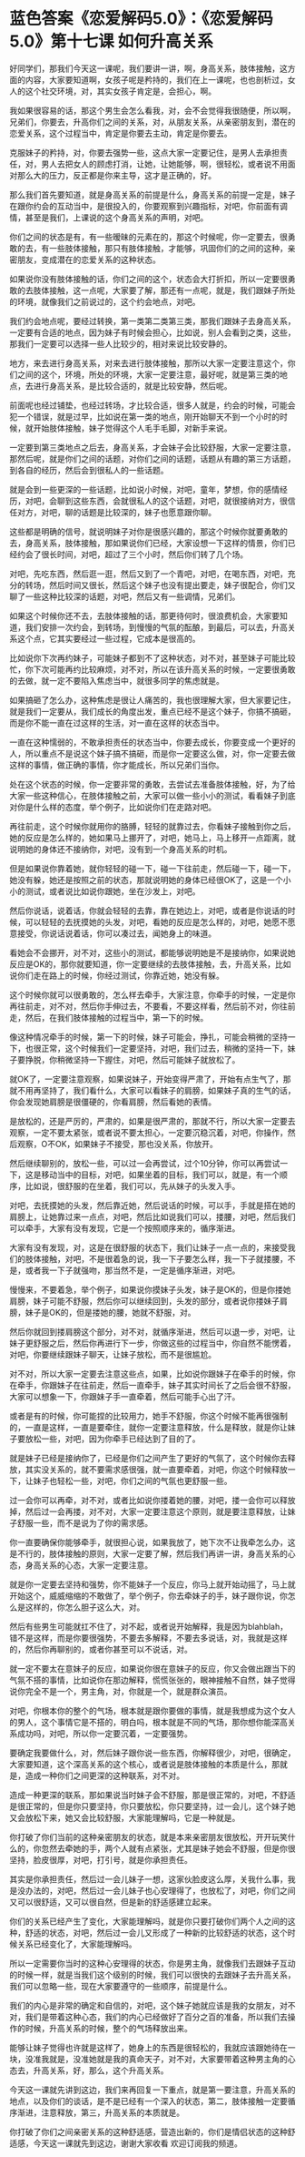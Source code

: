 # 蓝色答案《恋爱解码5.0》：《恋爱解码5.0》第十七课 如何升高关系

好同学们，那我们今天这一课呢，我们要讲一讲，啊，身高关系，肢体接触，这方面的内容，大家要知道啊，女孩子呢是矜持的，我们在上一课呢，也也剖析过，女人的这个社交环境，对，其实女孩子肯定是，会担心，啊。

我如果很容易的话，那这个男生会怎么看我，对，会不会觉得我很随便，所以啊，兄弟们，你要去，升高你们之间的关系，对，从朋友关系，从亲密朋友到，潜在的恋爱关系，这个过程当中，肯定是你要去主动，肯定是你要去。

克服妹子的矜持，对，你要去强势一些，这点大家一定要记住，是男人去承担责任，对，男人去把女人的顾虑打消，让她，让她能够，啊，很轻松，或者说不用面对那么大的压力，反正都是你来主导，这才是正确的，好。

那么我们首先要知道，就是身高关系的前提是什么，身高关系的前提一定是，妹子在跟你约会的互动当中，是很投入的，你要观察到兴趣指标，对吧，你前面有调情，甚至是我们，上课说的这个身高关系的声明，对吧。

你们之间的状态是有，有一些暧昧的元素在的，那这个时候呢，你一定要去，很勇敢的去，有一些肢体接触，那只有肢体接触，才能够，巩固你们的之间的这种，亲密朋友，变成潜在的恋爱关系的这种状态。

如果说你没有肢体接触的话，你们之间的这个，状态会大打折扣，所以一定要很勇敢的去肢体接触，这一点呢，大家要了解，那还有一点呢，就是，我们跟妹子所处的环境，就像我们之前说过的，这个约会地点，对吧。

我们约会地点呢，要经过转换，第一类第二类第三类，那我们跟妹子去身高关系，一定要有合适的地点，因为妹子有时候会担心，比如说，别人会看到之类，这些，那我们一定要可以选择一些人比较少的，相对来说比较安静的。

地方，来去进行身高关系，对来去进行肢体接触，那所以大家一定要注意这个，你们之间的这个，环境，所处的环境，大家一定要注意，最好呢，就是第三类的地点，去进行身高关系，是比较合适的，就是比较安静，然后呢。

前面呢也经过铺垫，也经过转场，才比较合适，很多人就是，约会的时候，可能会犯一个错误，就是过早，比如说在第一类的地点，刚开始聊天不到一个小时的时候，就开始肢体接触，妹子觉得这个人毛手毛脚，对新手来说。

一定要到第三类地点之后去，身高关系，才会妹子会比较舒服，大家一定要注意，那然后呢，就是你们之间的话题，对你们之间的话题，话题从有趣的第三方话题，到各自的经历，然后会到很私人的一些话题。

就是会到一些更深的一些话题，比如说小时候，对吧，童年，梦想，你的感情经历，对吧，会聊到这些东西，会就很私人的这个话题，对吧，就很接纳对方，很信任对方，对吧，聊的话题是比较深的，妹子也愿意跟你聊。

这些都是明确的信号，就说明妹子对你是很感兴趣的，那这个时候你就要勇敢的去，身高关系，肢体接触，那如果说你们已经，大家设想一下这样的情景，你们已经约会了很长时间，对吧，超过了三个小时，然后你们转了几个场。

对吧，先吃东西，然后逛一逛，然后又到了一个青吧，对吧，在喝东西，对吧，充分的转场，然后时间又很长，然后这个妹子也没有提出要走，妹子很配合，你们又聊了一些这种比较深的话题，对吧，然后又有一些调情，兄弟们。

如果这个时候你还不去，去肢体接触的话，那更待何时，很浪费机会，大家要知道，我们安排一次约会，到转场，到慢慢的气氛的酝酿，到最后，可以去，升高关系这个点，它其实要经过一些过程，它成本是很高的。

比如说你下次再约妹子，可能妹子都到不了这种状态，对不对，甚至妹子可能比较忙，你下次可能再约比较麻烦，对不对，所以在该升高关系的时候，一定要很勇敢的去做，就一定不要陷入焦虑当中，就很多同学的焦虑就是。

如果搞砸了怎么办，这种焦虑是很让人痛苦的，我也很理解大家，但大家要记住，就是我们一定要从，我们成长的角度出发，重点已经不是这个妹子，你搞不搞砸，而是你不能一直在过这样的生活，对一直在这样的状态当中。

一直在这种懦弱的，不敢承担责任的状态当中，你要去成长，你要变成一个更好的人，所以重点不是说这个妹子搞不搞砸，而是你一定要这么做，对，你一定要去做这样的事情，做正确的事情，你才能成长，所以兄弟们当你。

处在这个状态的时候，你一定要非常的勇敢，去尝试去准备肢体接触，好，为了给大家一些这种信心，在肢体接触之前，大家可以做一些小小的测试，看看妹子到底对你是什么样的态度，举个例子，比如说你们在走路对吧。

再往前走，这个时候你就用你的胳膊，轻轻的就靠过去，你看妹子接触到你之后，她的反应是怎么样的，她如果马上挪开了，对吧，她马上，马上移开一点距离，就说明她的身体还不接纳你，对吧，没有到一个身高关系的时机。

但是如果说你靠着她，就你轻轻的碰一下，碰一下往前走，然后碰一下，碰一下，她没有躲，她还是按照之前的状态，那就说明她的身体已经很OK了，这是一个小小的测试，或者说比如说你跟她，坐在沙发上，对吧。

然后你说话，说着话，你就会轻轻的去靠，靠在她边上，对吧，或者是你说话的时候，可以轻轻的去抚摸她的头发，对吧，看她的反应是怎么样的，对吧，她愿不愿意接受，你说话说着话，你可以凑过去，闻她身上的味道。

看她会不会挪开，对不对，这些小的测试，都能够说明她是不是接纳你，如果说她反应是OK的，那你就要知道，你一定要继续的去肢体接触，去，升高关系，比如说你们走在路上的时候，你经过测试，你靠近她，她没有躲。

这个时候你就可以很勇敢的，怎么样去牵手，大家注意，你牵手的时候，一定是你再往前走，对不对，然后你手伸过去，不要看，不要这样看，然后前不对，你往前走，然后，在我们肢体接触的过程当中，第一下的时候。

像这种情况牵手的时候，第一下的时候，妹子可能会，挣扎，可能会稍微的坚持一下，也很正常，这个时候我们一定要坚持，对吧，我们过去，稍微的坚持一下，妹子要挣脱，你稍微坚持一下握住，对吧，然后可能妹子就放松了。

就OK了，一定要注意观察，如果说妹子，开始变得严肃了，开始有点生气了，那就不用再坚持了，我们看什么，大家可以看妹子的肩膀，如果妹子真的生气的话，你会发现她肩膀是很僵硬的，你看肩膀，然后看她的表情。

是放松的，还是严厉的，严肃的，如果是很严肃的，那就不行，所以大家一定要去观察，一定不要太紧张，或者说不要太担心，一定要沉稳沉着，对吧，你操作，然后观察，O不OK，如果妹子不接受，那也没关系，你放开。

然后继续聊别的，放松一些，可以过一会再尝试，过个10分钟，你可以再尝试一下，这是移动当中的目标，对吧，如果坐着的目标，我们可以，就是，有一个顺序，比如说，很舒服的在坐着，我们可以，先从妹子的头发入手。

对吧，去抚摸她的头发，然后靠近她，然后说话的时候，可以手，手就是搭在她的肩膀上，让她靠过来一点点，对吧，然后比如说我们可以，搂腰，对吧，然后我们可以牵手，大家有没有发现，它是一个按照顺序来的，循序渐进。

大家有没有发现，对，这是在很舒服的状态下，我们让妹子一点一点的，来接受我们的肢体接触，对吧，不是很着急的说，我一下子要怎么样，我一下子就搂腰，不是，或者我一下子就强吻，那当然不是，一定是循序渐进，对吧。

慢慢来，不要着急，举个例子，如果说你摸妹子头发，妹子是OK的，但是你搂她肩膀，妹子可能不舒服，然后你可以继续回到，头发的部分，或者说你搂妹子肩膀，妹子是OK的，但是搂她的腰，她就不舒服，对。

然后你就回到搂肩膀这个部分，对不对，就循序渐进，然后可以退一步，对吧，让妹子更舒服之后，然后你再进行下一步，你做这些的过程当中，你自然不能愣着，对吧，你要继续跟妹子聊天，让妹子放松，而不是很尴尬。

对不对，所以大家一定要去注意这些点，如果，比如说你跟妹子在牵手的时候，你在牵手，你跟妹子在往前走，然后一直牵手，妹子其实时间长了之后会很不舒服，大家可以想象一下，你跟妹子手一直牵着，然后可能手心出了汗。

或者是有的时候，你可能捏的比较用力，她手不舒服，你这个时候不能再很强制的，一直是这样，一直是要牵住，就你一定要注意释放，什么是释放，就是你让妹子要放松一些，对吧，因为你牵手已经达到了目的了。

就是妹子已经是接纳你了，已经是你们之间产生了更好的气氛了，这个时候你去释放，其实没关系的，就不要需求感很强，就一直要牵着，对吧，你这个时候释放一下，让妹子也轻松一些，对吧，你们之间的气氛也更舒服一些。

过一会你可以再牵，对不对，或者比如说你搂着她的腰，对吧，搂一会你可以释放掉，然后过一会再搂，对不对，大家一定要注意这个原则，就是要注意释放，让妹子舒服一些，而不是说为了你的需求感。

你一直要确保你能够牵手，就很担心说，如果我放了，她下次不让我牵怎么办，这是不行的，肢体接触的原则，大家一定要了解，然后我们再讲一讲，身高关系的心态，身高关系的心态，大家一定要注意。

就是你一定要去坚持和强势，你不能妹子一个反应，你马上就开始动摇了，马上就开始这个，威威缩缩的不敢做了，举个例子，你去牵妹子的手，妹子跟你说，你怎么是这样的，你怎么胆子这么大，对。

然后有些男生可能就扛不住了，对不起，或者说开始解释，我是因为blahblah，错不是这样，而是你要很强势，不要去多解释，不要去多说话，对，我就是这样的，然后你再聊别的，或者你甚至可以不说话，对。

就一定不要太在意妹子的反应，如果说你很在意妹子的反应，你又会做出跟当下的气氛不搭的事情，比如说你在那边解释，慌慌张张的，眼神接触不自然，妹子觉得说你完全不是一个，男主角，对，你就是一个，就是群众演员。

对吧，你根本你的整个的气场，根本就是跟你要做的事情，就是我想成为这个女人的男人，这个事情它是不搭的，明白吗，根本就是不同的气场，那你想你能深高关系成功吗，对吧，所以你一定要沉着，一定要强势。

要确定我要做什么，对，然后妹子跟你说一些东西，你解释很少，对吧，很确定，大家要知道，这个深高关系的这个核心，或者说是肢体接触的本质是什么，那就是，造成一种你们之间更深的这种联系，对不对。

造成一种更深的联系，那如果说当时妹子会不舒服，那是很正常的，对吧，不舒适是很正常的，但是你只要坚持，你只要放松，你只要坚持，过一会儿，这个妹子她又会放松下来，她又会比较舒服，大家能理解吗，它是一种就是。

你打破了你们当前的这种亲密朋友的状态，就是本来亲密朋友很放松，开开玩笑什么的，你忽然去牵她的手，两个人就有点紧张，尤其是妹子她会不舒服，但是你很坚持，脸皮很厚，对吧，打引号，就是你承担责任。

其实是你承担责任，然后过一会儿妹子一想，这家伙脸皮这么厚，关我什么事，我是没办法的，对吧，然后过一会儿妹子也心安理得了，也放松了，对吧，你们之间又可以很舒适，又可以很自然，但是新的舒适感建立起来。

你们的关系已经产生了变化，大家能理解吗，就是你只要打破你们两个人之间的这种，舒适的状态，对吧，然后过一会儿又形成了一种新的比较舒适的状态，这个时候关系已经变化了，大家能理解吗。

所以一定需要你当时的这种心安理得的状态，你是男主角，就像我们去跟妹子互动的时候一样，就是当我们这个级别的时候，我们可以很快的去跟妹子去升高关系，我们可以忽略一些，现在大家要遵守的一些顺序，前提是什么。

我们的内心是非常的确定和自信的，对吧，这个妹子她就应该是我的女朋友，对不对，我们是带着这种心态，我们的内心已经做好了百分之百的准备，所以我们去操作的时候，升高关系的时候，整个的气场释放出来。

能够让妹子觉得也许就是这样了，她身上的东西是很轻松的，我就应该跟她待在一块，没准我就是，没准她就是我的真命天子，对不对，大家要带着这种男主角的心态去，升高关系，好，那么，这个升高关系。

今天这一课就先讲到这边，我们来再回复一下重点，就是第一要注意，升高关系的地点，以及你们的谈话，是不是已经有一个深入的状态，第二，肢体接触一定要循序渐进，注意释放，第三，升高关系的本质就是。

你打破了你们之间亲密关系的这种舒适感，营造出新的，你们是情侣状态的这种舒适感，今天这一课就先到这边，谢谢大家收看 欢迎订阅我的频道。

